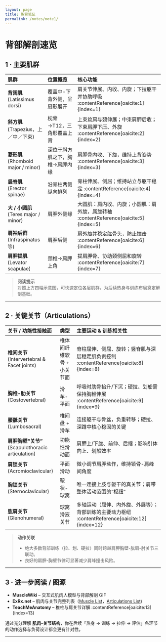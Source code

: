 ```yaml
---
layout: page
title: 练背笔记
permalink: /notes/note1/
---
```

# 背部解剖速览  

## 1 · 主要肌群  

| 肌群 | 位置概览 | 核心功能 |
| :-- | :-- | :-- |
| **背阔肌**<br>(Latissimus dorsi) | 覆盖中-下背外侧，呈扇形展开 | 肩关节伸展、内收、内旋；下拉躯干并协助呼吸 :contentReference[oaicite:1]{index=1} |
| **斜方肌**<br>(Trapezius，上／中／下束) | 枕骨→T12，三角形覆盖上背 | 上束耸肩与颈伸展；中束肩胛后收；下束肩胛下压、外旋 :contentReference[oaicite:2]{index=2} |
| **菱形肌**<br>(Rhomboid major / minor) | 深位于斜方肌之下，胸椎→肩胛内缘 | 肩胛骨内收、下旋，维持上背姿势 :contentReference[oaicite:3]{index=3} |
| **竖脊肌**<br>(Erector spinae) | 沿脊柱两侧纵向排列 | 脊柱伸展、侧屈；维持站立与躯干稳定 :contentReference[oaicite:4]{index=4} |
| **大 / 小圆肌**<br>(Teres major / minor) | 肩胛外侧缘 | 大圆肌：肩内收、内旋；小圆肌：肩外旋，属旋转袖 :contentReference[oaicite:5]{index=5} |
| **肩袖后群**<br>(Infraspinatus 等) | 肩胛后侧 | 肩外旋并稳定肱骨头，防止撞击 :contentReference[oaicite:6]{index=6} |
| **肩胛提肌**<br>(Levator scapulae) | 颈椎→肩胛上角 | 提肩胛骨、协助颈侧屈和旋转 :contentReference[oaicite:7]{index=7} |

> **阅读提示**  
> 对照上方四幅示意图，可快速定位各层肌群，为后续热身与训练布局奠定解剖基础。  

---

## 2 · 关键关节（Articulations）  

| 关节 / 功能性接触面 | 类型 | 主要运动 & 训练相关性 |
| :-- | :-- | :-- |
| **椎间关节**<br>(Intervertebral & Facet joints) | 椎体间纤维软骨 + 小关节面 | 脊柱屈伸、侧屈、旋转；竖脊肌与深层稳定肌负责控制 :contentReference[oaicite:8]{index=8} |
| **胸椎-肋关节**<br>(Costovertebral) | 滑车-平面 | 呼吸时肋骨抬升/下沉；硬拉、划船需保持胸椎伸展 :contentReference[oaicite:9]{index=9} |
| **腰骶关节**<br>(Lumbosacral) | 椎间盘 + 滑车 | 连接躯干与骨盆，负重转移；硬拉、深蹲中核心稳固的关键 |
| **肩胛胸壁“关节”**<br>(Scapulothoracic articulation) | 功能性滑动面 | 肩胛上/下旋、前伸、后缩；影响引体向上、划船效率  |
| **肩锁关节**<br>(Acromioclavicular) | 平面滑动 | 微小调节肩胛动作，维持锁骨-肩峰间角度  |
| **胸锁关节**<br>(Sternoclavicular) | 鞍状-球窝 | 唯一连接上肢与躯干的真关节；肩带整体活动范围的“枢纽” |
| **肱肩关节**<br>(Glenohumeral) | 球窝滑液关节 | 多轴运动（屈伸、内外旋、外展等）；背部训练的主要动力枢纽 :contentReference[oaicite:12]{index=12} |

> **动作关联**  
> - 绝大多数背部训练（拉、划、硬拉）同时跨越肩胛胸壁-肱肩-肘关节三联动。  
> - 良好的肩胛-胸壁节律可显著减少肩峰撞击风险。  

---

## 3 · 进一步阅读 / 图源  

- **MuscleWiki** – 交互式肌肉人模型与背部解剖 GIF  
- **ExRx.net** – 肌肉与关节完整列表（[Muscle List](https://exrx.net/Lists/Muscle)，[Articulations List](https://exrx.net/Lists/Articulations))  
- **TeachMeAnatomy** – 椎柱与肩关节详解 :contentReference[oaicite:13]{index=13}  

通过充分理解 **肌肉-关节结构**，你在后续「热身 → 训练 → 拉伸 → 评估」各环节的动作选择与负荷设计都会更有针对性。  


---


